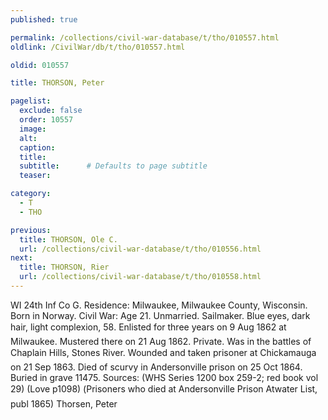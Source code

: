 ```yaml
---
published: true

permalink: /collections/civil-war-database/t/tho/010557.html
oldlink: /CivilWar/db/t/tho/010557.html

oldid: 010557

title: THORSON, Peter

pagelist:
  exclude: false
  order: 10557
  image: 
  alt:
  caption:
  title:
  subtitle:      # Defaults to page subtitle
  teaser:

category: 
  - T 
  - THO

previous:
  title: THORSON, Ole C.
  url: /collections/civil-war-database/t/tho/010556.html  
next:
  title: THORSON, Rier
  url: /collections/civil-war-database/t/tho/010558.html   
---
```

WI 24th Inf Co G. Residence: Milwaukee, Milwaukee County, Wisconsin. Born in Norway. Civil War: Age 21. Unmarried. Sailmaker. Blue eyes, dark hair, light complexion, 5&#146;8&#148;. Enlisted for three years on 9 Aug 1862 at Milwaukee. Mustered there on 21 Aug 1862. Private. Was in the battles of Chaplain Hills, Stone&#146;s River. Wounded and taken prisoner at Chickamauga on 21 Sep 1863. Died of scurvy in Andersonville prison on 25 Oct 1864. Buried in grave 11475. Sources: (WHS Series 1200 box 259-2; red book vol 29) (Love p1098) (&#147;Prisoners who died at Andersonville Prison&#148; Atwater List, publ 1865) &#147;Thorsen, Peter&#148;